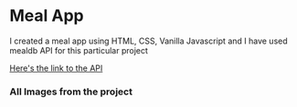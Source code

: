 <html>
<head></head>

<body>
<h1>Meal App</h1>

<p>I created a meal app using HTML, CSS, Vanilla Javascript and I have used mealdb API for this particular project</p>

<a href="https://www.themealdb.com/api.php" target='_blank'>Here's the link to the API</a>

<h3>All Images from the project</h3>
<img src="ProjectImages/Screenshot (8) />



</body>
</html>

